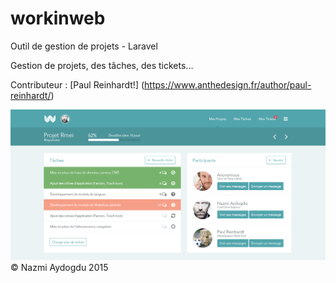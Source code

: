 # workinweb
Outil de gestion de projets - Laravel

Gestion de projets, des tâches, des tickets...

Contributeur : 
[Paul Reinhardt!] (https://www.anthedesign.fr/author/paul-reinhardt/)

![Project View UI](/public/WorkinWeb_Project-Single_v1.0.png?raw=true "Project View")
© Nazmi Aydogdu 2015
